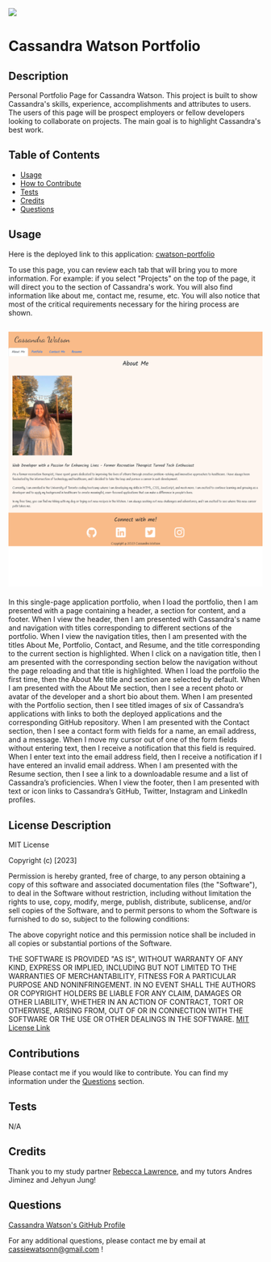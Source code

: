 ![](https://img.shields.io/badge/license-MIT-blue)

# Cassandra Watson Portfolio

## Description

Personal Portfolio Page for Cassandra Watson. This project is built to show Cassandra's skills, experience, accomplishments and attributes to users. The users of this page will be prospect employers or fellow developers looking to collaborate on projects. The main goal is to highlight Cassandra's best work.

## Table of Contents

- [Usage](#usage)
- [How to Contribute](#contributions)
- [Tests](#tests)
- [Credits](#credits)
- [Questions](#questions)

## Usage

Here is the deployed link to this application: [cwatson-portfolio](https://cassiewatsonn.github.io/cwatson-portfolio/)

To use this page, you can review each tab that will bring you to more information. For example: if you select "Projects" on the top of the page, it will direct you to the section of Cassandra's work. You will also find information like about me, contact me, resume, etc. You will also notice that most of the critical requirements necessary for the hiring process are shown.

## ![Ms.Watson](./public/images/React%20App.png)

In this single-page application portfolio, when I load the portfolio, then I am presented with a page containing a header, a section for content, and a footer. When I view the header, then I am presented with Cassandra's name and navigation with titles corresponding to different sections of the portfolio. When I view the navigation titles, then I am presented with the titles About Me, Portfolio, Contact, and Resume, and the title corresponding to the current section is highlighted. When I click on a navigation title, then I am presented with the corresponding section below the navigation without the page reloading and that title is highlighted. When I load the portfolio the first time, then the About Me title and section are selected by default. When I am presented with the About Me section, then I see a recent photo or avatar of the developer and a short bio about them. When I am presented with the Portfolio section, then I see titled images of six of Cassandra’s applications with links to both the deployed applications and the corresponding GitHub repository. When I am presented with the Contact section, then I see a contact form with fields for a name, an email address, and a message. When I move my cursor out of one of the form fields without entering text, then I receive a notification that this field is required. When I enter text into the email address field, then I receive a notification if I have entered an invalid email address. When I am presented with the Resume section, then I see a link to a downloadable resume and a list of Cassandra’s proficiencies. When I view the footer, then I am presented with text or icon links to Cassandra’s GitHub, Twitter, Instagram and LinkedIn profiles.

## License Description

MIT License

Copyright (c) [2023]

Permission is hereby granted, free of charge, to any person obtaining a copy
of this software and associated documentation files (the "Software"), to deal
in the Software without restriction, including without limitation the rights
to use, copy, modify, merge, publish, distribute, sublicense, and/or sell
copies of the Software, and to permit persons to whom the Software is
furnished to do so, subject to the following conditions:

The above copyright notice and this permission notice shall be included in all
copies or substantial portions of the Software.

THE SOFTWARE IS PROVIDED "AS IS", WITHOUT WARRANTY OF ANY KIND, EXPRESS OR
IMPLIED, INCLUDING BUT NOT LIMITED TO THE WARRANTIES OF MERCHANTABILITY,
FITNESS FOR A PARTICULAR PURPOSE AND NONINFRINGEMENT. IN NO EVENT SHALL THE
AUTHORS OR COPYRIGHT HOLDERS BE LIABLE FOR ANY CLAIM, DAMAGES OR OTHER
LIABILITY, WHETHER IN AN ACTION OF CONTRACT, TORT OR OTHERWISE, ARISING FROM,
OUT OF OR IN CONNECTION WITH THE SOFTWARE OR THE USE OR OTHER DEALINGS IN THE
SOFTWARE.
[MIT License Link](https://choosealicense.com/licenses/mit)

## Contributions

Please contact me if you would like to contribute. You can find my information under the [Questions](#questions) section.

## Tests

N/A

## Credits

Thank you to my study partner [Rebecca Lawrence](https://github.com/rkml14), and my tutors Andres Jiminez and Jehyun Jung!

## Questions

[Cassandra Watson's GitHub Profile](https://github.com/cassiewatsonn)

For any additional questions, please contact me by email at cassiewatsonn@gmail.com !
